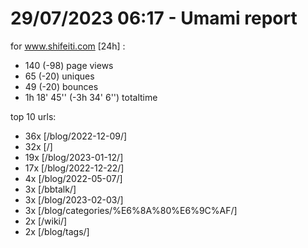 # 29/07/2023 06:17 - Umami report
for www.shifeiti.com [24h] :

 - 140 (-98) page views
 - 65 (-20) uniques
 - 49 (-20) bounces
 - 1h 18' 45'' (-3h 34' 6'') totaltime


top 10 urls:
 - 36x [/blog/2022-12-09/]
 - 32x [/]
 - 19x [/blog/2023-01-12/]
 - 17x [/blog/2022-12-22/]
 - 4x [/blog/2022-05-07/]
 - 3x [/bbtalk/]
 - 3x [/blog/2023-02-03/]
 - 3x [/blog/categories/%E6%8A%80%E6%9C%AF/]
 - 2x [/wiki/]
 - 2x [/blog/tags/]


